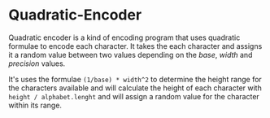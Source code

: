 # Quadratic-Encoder

Quadratic encoder is a kind of encoding program that uses quadratic formulae to encode each character. 
It takes the each character and assigns it a random value between two values depending on the _base_, _width_ and _precision_ values.

It's uses the formulae ``` (1/base) * width^2 ``` to determine the height range for the characters available and will calculate the 
height of each character with ``` height / alphabet.lenght ``` and will assign a random value for the character within its range.

